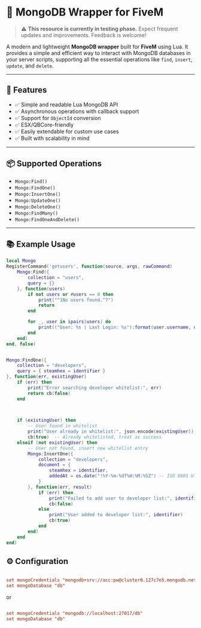# 🍋 MongoDB Wrapper for FiveM

> ⚠️ **This resource is currently in testing phase.** Expect frequent updates and improvements. Feedback is welcome!

A modern and lightweight **MongoDB wrapper** built for **FiveM** using Lua. It provides a simple and efficient way to interact with MongoDB databases in your server scripts, supporting all the essential operations like `find`, `insert`, `update`, and `delete`.

---

## 🚀 Features

- ✅ Simple and readable Lua MongoDB API
- ✅ Asynchronous operations with callback support
- ✅ Support for `ObjectId` conversion
- ✅ ESX/QBCore-friendly
- ✅ Easily extendable for custom use cases
- ✅ Built with scalability in mind

---

## 📦 Supported Operations

- `Mongo:Find()`
- `Mongo:FindOne()`
- `Mongo:InsertOne()`
- `Mongo:UpdateOne()`
- `Mongo:DeleteOne()`
- `Mongo:FindMany()`
- `Mongo:FindOneAndDelete()`

---

## 📚 Example Usage

```lua
local Mongo
RegisterCommand('getusers', function(source, args, rawCommand)
    Mongo:Find({
        collection = "users",
        query = {}
    }, function(users)
        if not users or #users == 0 then
            print("^1No users found.^7")
            return
        end

        for _, user in ipairs(users) do
            print(("User: %s | Last Login: %s"):format(user.username, user.last_login or "Never"))
        end
    end)
end, false)


Mongo:FindOne({
    collection = "developers",
    query = { steamhex = identifier }
}, function(err, existingUser)
    if (err) then
        print("Error searching developer whitelist:", err)
        return cb(false)
    end

   

    if (existingUser) then
        -- User found in whitelist
        print("User already in whitelist:", json.encode(existingUser))
        cb(true)  -- Already whitelisted, treat as success
    elseif (not existingUser) then
        -- User not found, insert new whitelist entry
        Mongo:InsertOne({
            collection = "developers",
            document = {
                steamhex = identifier,
                addedAt = os.date("!%Y-%m-%dT%H:%M:%SZ") -- ISO 8601 UTC timestamp
            }
        }, function(err, result)
            if (err) then
                print("Failed to add user to developer list:", identifier, err)
                cb(false)
            else
                print("User added to developer list:", identifier)
                cb(true)
            end
        end)
    end
end)
```


## ⚙️ Configuration


```cfg

set mongoCredentials "mongodb+srv://acc:pw@cluster0.127c7e5.mongodb.net/db"
set mongoDatabase "db"

```


or 



```cfg

set mongoCredentials "mongodb://localhost:27017/db"
set mongoDatabase "db"

```





